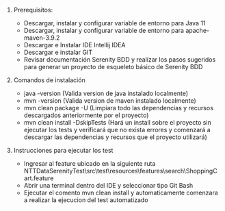 1. Prerequisitos:
    - Descargar, instalar y configurar variable de entorno para Java 11
    - Descargar, instalar y configurar variable de entorno para apache-maven-3.9.2
    - Descargar e Instalar IDE Intellij IDEA
    - Descargar e instalar GIT
    - Revisar documentación Serenity BDD y realizar los pasos sugeridos para generar un proyecto de esqueleto básico de Serenity BDD

2. Comandos de instalación
    - java -version (Valida version de java instalado localmente)
    - mvn -version (Valida version de maven instalado localmente)
    - mvn clean package -U (Limpiara todo las dependencias y recursos descargados anteriormente por el proyecto)
    - mvn clean install -DskipTests (Hará un install sobre el proyecto sin ejecutar los tests y verificará que no exista errores y comenzará a descargar las dependencias y recursos que el proyecto utilizará)

3. Instrucciones para ejecutar los test
    - Ingresar al feature ubicado en la siguiente ruta NTTDataSerenityTest\src\test\resources\features\search\ShoppingCart.feature
    - Abrir una terminal dentro del IDE y seleccionar tipo Git Bash
    - Ejecutar el comento mvn clean install y automaticamente comenzara a realizar la ejecucion del test automatizado
